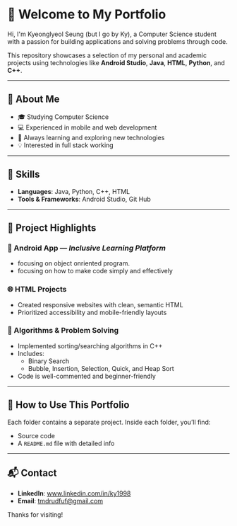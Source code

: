 # 👋 Welcome to My Portfolio

Hi, I'm Kyeonglyeol Seung (but I go by Ky), a Computer Science student with a passion for building applications and solving problems through code.

This repository showcases a selection of my personal and academic projects using technologies like **Android Studio**, **Java**, **HTML**, **Python**, and **C++**.

---

## 🧠 About Me

- 🎓 Studying Computer Science  
- 💻 Experienced in mobile and web development  
- 🌱 Always learning and exploring new technologies  
- 💡 Interested in full stack working

---

## 💼 Skills

- **Languages**: Java, Python, C++, HTML
- **Tools & Frameworks**: Android Studio, Git Hub

---

## 📁 Project Highlights

### 📱 Android App — *Inclusive Learning Platform*
- focusing on object onriented program.
- focusing on how to make code simply and effectively

### 🌐 HTML Projects
- Created responsive websites with clean, semantic HTML
- Prioritized accessibility and mobile-friendly layouts

### 🧮 Algorithms & Problem Solving
- Implemented sorting/searching algorithms in C++
- Includes:
  - Binary Search
  - Bubble, Insertion, Selection, Quick, and Heap Sort
- Code is well-commented and beginner-friendly

---

## 📂 How to Use This Portfolio

Each folder contains a separate project. Inside each folder, you’ll find:
- Source code
- A `README.md` file with detailed info

---

## 📬 Contact

- **LinkedIn**: www.linkedin.com/in/ky1998
- **Email**: tmdrudfuf@gmail.com

Thanks for visiting!
